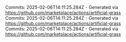 Commits: 2025-02-06T14:11:25.284Z - Generated via https://github.com/marketplace/actions/artificial-grass
<br>
Commits: 2025-02-06T14:11:25.284Z - Generated via https://github.com/marketplace/actions/artificial-grass
<br>
Commits: 2025-02-06T14:11:25.284Z - Generated via https://github.com/marketplace/actions/artificial-grass
<br>
